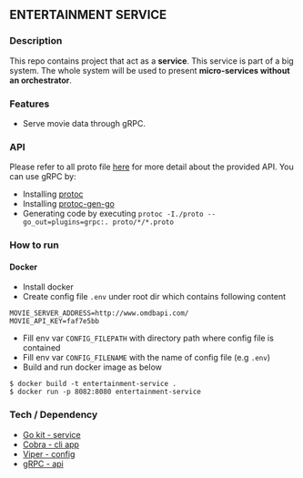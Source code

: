 ## ENTERTAINMENT SERVICE

### Description
This repo contains project that act as a **service**.
This service is part of a big system. 
The whole system will be used to present **micro-services without an orchestrator**.

### Features
- Serve movie data through gRPC.

### API
Please refer to all proto file [here](proto) for more detail about the provided API.
You can use gRPC by:
- Installing [protoc](http://google.github.io/proto-lens/installing-protoc.html)
- Installing [protoc-gen-go](https://grpc.io/docs/languages/go/quickstart/)
- Generating code by executing `protoc -I./proto --go_out=plugins=grpc:. proto/*/*.proto`

### How to run
#### Docker
- Install docker
- Create config file `.env` under root dir which contains following content
```
MOVIE_SERVER_ADDRESS=http://www.omdbapi.com/
MOVIE_API_KEY=faf7e5bb
```
- Fill env var `CONFIG_FILEPATH` with directory path where config file is contained
- Fill env var `CONFIG_FILENAME` with the name of config file (e.g `.env`)
- Build and run docker image as below
```shell script
$ docker build -t entertainment-service .
$ docker run -p 8082:8080 entertainment-service
```

### Tech / Dependency
- [Go kit - service](https://github.com/go-kit/kit)
- [Cobra - cli app](https://github.com/spf13/cobra)
- [Viper - config](https://github.com/spf13/viper)
- [gRPC - api](https://grpc.io/)
